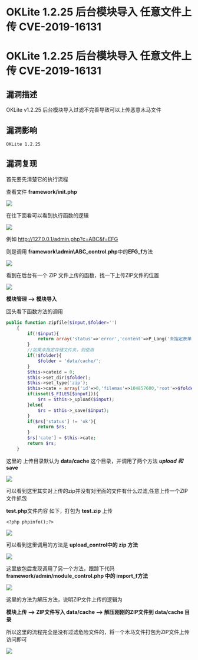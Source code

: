 # OKLite 1.2.25 后台模块导入 任意文件上传 CVE-2019-16131

# OKLite 1.2.25 后台模块导入 任意文件上传 CVE-2019-16131

## 漏洞描述

OKLite v1.2.25 后台模块导入过滤不完善导致可以上传恶意木马文件

## 漏洞影响

```
OKLite 1.2.25
```

## 漏洞复现

首先要先清楚它的执行流程

查看文件 **framework/init.php**

![](/images/202202162314774.png)

在往下面看可以看到执行函数的逻辑

![](/images/202202162314458.png)

例如 http://127.0.0.1/admin.php?c=ABC&f=EFG

则是调用  **framework\admin\ABC_control.php**中的**EFG_f**方法

![](/images/202202162314431.png)

看到在后台有一个 ZIP 文件上传的函数，找一下上传ZIP文件的位置

![](/images/202202162314537.png)

**模块管理 --> 模块导入**

回头看下函数方法的调用

```php
public function zipfile($input,$folder='')
	{
		if(!$input){
			return array('status'=>'error','content'=>P_Lang('未指定表单名称'));
		}
		//如果未指定存储文件夹，则使用
		if(!$folder){
			$folder = 'data/cache/';
		}
		$this->cateid = 0;
		$this->set_dir($folder);
		$this->set_type('zip');
		$this->cate = array('id'=>0,'filemax'=>104857600,'root'=>$folder,'folder'=>'/','filetypes'=>'zip');
		if(isset($_FILES[$input])){
			$rs = $this->_upload($input);
		}else{
			$rs = $this->_save($input);
		}
		if($rs['status'] != 'ok'){
			return $rs;
		}
		$rs['cate'] = $this->cate;
		return $rs;
	}
```

这里的 上传目录默认为 **data/cache** 这个目录，并调用了两个方法 ***upload 和*** **save**

![](/images/202202162314392.png)

可以看到这里其实对上传的zip并没有对里面的文件有什么过滤,任意上传一个ZIP文件抓包

**test.php**文件内容 如下，打包为 **test.zip** 上传

```plain
<?php phpinfo();?>
```

![](/images/202202162315603.png)

可以看到这里调用的方法是 **upload_control中的 zip 方法**

![](/images/202202162315050.png)

这里放包后发现调用了另一个方法，跟踪下代码 **framework/admin/module_control.php 中的 import_f方法**

![](/images/202202162315144.png)

这里的方法为解压方法，说明ZIP文件上传的逻辑为

**模块上传 --> ZIP文件写入 data/cache --> 解压刚刚的ZIP文件到 data/cache 目录** 

所以这里的流程完全是没有过滤危险文件的，将一个木马文件打包为ZIP文件上传访问即可

![](/images/202202162315263.png)

